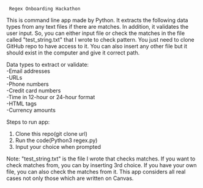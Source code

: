      Regex Onboarding Hackathon
This is command line app made by Python. It extracts the following data types from any text files if there are matches. In addition, it validates the user input. So, you can either input file or check the matches in the file called "test_string.txt" that I wrote to check pattern. You just need to clone GitHub repo to have access to it. You can also insert any other file but it should exist in the computer and give it correct path.

Data types to extract or validate:  
-Email addresses  
-URLs  
-Phone numbers  
-Credit card numbers  
-Time in 12-hour or 24-hour format  
-HTML tags  
-Currency amounts  

Steps to run app:
1) Clone this repo(git clone url)
2) Run the code(Python3 regex.py)
3) Input your choice when prompted  

Note: "test_string.txt" is the file I wrote that checks matches. 
If you want to check matches from, you can by inserting 3rd choice.
If you have your own file, you can also check the matches from it.
This app considers all real cases not only those which are written on Canvas.